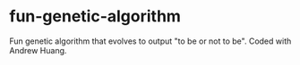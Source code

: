# fun-genetic-algorithm
Fun genetic algorithm that evolves to output "to be or not to be". Coded with Andrew Huang.
